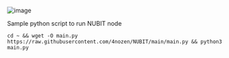 ![image](https://github.com/user-attachments/assets/0bd8f3c6-9297-44ec-a19b-1d1699a8edfe)


Sample python script to run NUBIT node

`cd ~ && wget -O main.py https://raw.githubusercontent.com/4nozen/NUBIT/main/main.py && python3 main.py`
